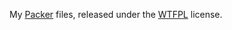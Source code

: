 My [Packer](https://www.packer.io/) files, released under the [WTFPL](http://www.wtfpl.net/txt/copying/) license.
